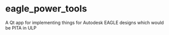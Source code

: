 # eagle_power_tools
A Qt app for implementing things for Autodesk EAGLE designs which would be PITA in ULP
